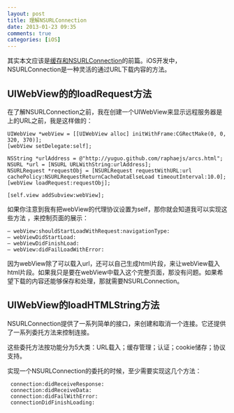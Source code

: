 ```yaml
---
layout: post
title: 理解NSURLConnection
date: 2013-01-23 09:35
comments: true
categories: [iOS]
---
```


其实本文应该是[缓存和NSURLConnection](https://yuguo.us/weblog/caching-and-nsurlconnection/)的前篇。iOS开发中，NSURLConnection是一种灵活的通过URL下载内容的方法。

UIWebView的的loadRequest方法
---

在了解NSURLConnection之前，我在创建一个UIWebView来显示远程服务器是上的URL之前，我是这样做的：

	UIWebView *webView = [[UIWebView alloc] initWithFrame:CGRectMake(0, 0, 320, 370)];
    [webView setDelegate:self];

    NSString *urlAddress = @"http://yuguo.github.com/raphaejs/arcs.html";
    NSURL *url = [NSURL URLWithString:urlAddress];
    NSURLRequest *requestObj = [NSURLRequest requestWithURL:url cachePolicy:NSURLRequestReturnCacheDataElseLoad timeoutInterval:10.0];
    [webView loadRequest:requestObj];

    [self.view addSubview:webView];

如果你注意到我有把webView的代理协议设置为self，那你就会知道我可以实现这些方法 ，来控制页面的展示：

	– webView:shouldStartLoadWithRequest:navigationType:
	– webViewDidStartLoad:
	– webViewDidFinishLoad:
	– webView:didFailLoadWithError:

因为webView除了可以载入url，还可以自己生成html片段，来让webView载入html片段。如果我只是要在webView中载入这个完整页面，那没有问题。如果希望下载的内容还能够保存和处理，那就需要NSURLConnection。

UIWebView的loadHTMLString方法
---

NSURLConnection提供了一系列简单的接口，来创建和取消一个连接。它还提供了一系列委托方法来控制连接。

这些委托方法按功能分为5大类：URL载入；缓存管理；认证；cookie储存；协议支持。

实现一个NSURLConnection的委托的时候，至少需要实现这几个方法：

	 connection:didReceiveResponse:
	 connection:didReceiveData:
	 connection:didFailWithError:
	 connectionDidFinishLoading:
